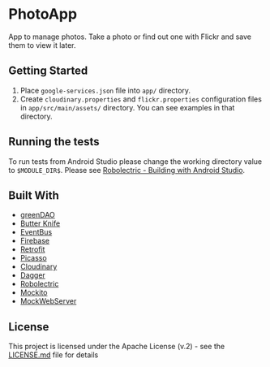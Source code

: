 # PhotoApp

App to manage photos. Take a photo or find out one with Flickr and save them to view it later.

## Getting Started

1. Place `google-services.json` file into `app/` directory.
2. Create `cloudinary.properties` and `flickr.properties` configuration files in `app/src/main/assets/` directory. You can see examples in that directory.

## Running the tests

To run tests from Android Studio please change the working directory value to `$MODULE_DIR$`. Please see [Robolectric - Building with Android Studio](http://robolectric.org/getting-started/).

## Built With

* [greenDAO](http://greenrobot.org/greendao/)
* [Butter Knife](http://jakewharton.github.io/butterknife/)
* [EventBus](http://greenrobot.org/eventbus/)
* [Firebase](https://firebase.google.com/)
* [Retrofit](http://square.github.io/retrofit/)
* [Picasso](http://square.github.io/picasso/)
* [Cloudinary](http://cloudinary.com/)
* [Dagger](http://square.github.io/dagger/)
* [Robolectric](http://robolectric.org/)
* [Mockito](http://site.mockito.org/)
* [MockWebServer](https://github.com/square/okhttp/tree/master/mockwebserver)

## License

This project is licensed under the Apache License (v.2) - see the [LICENSE.md](LICENSE.md) file for details

